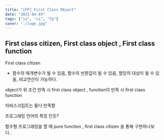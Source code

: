 ```yaml
---
title: "[FP] First Class Object"
date: "2021-04-03"
tags: ["js", "cs", "fp"]
cover: "./logo.jpg"
---
```


## First class citizen, First class object , First class function

First class citizen 

* 함수의 매개변수가 될 수 있음, 함수의 반환값이 될 수 있음, 할당의 대상이 될 수 있음, 비교연산이 가능하다.

object가 위 조건 만족 시 first class object , function이 만족 시 first class function

자바스크립트는 둘다 만족함

프로그래밍 언어의 특징 인듯? 



함수형 프로그래밍을 할 때 pure function , first class citizen 을 통해 구현하나보다..

